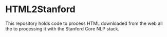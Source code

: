 HTML2Stanford
=============

This repository holds code to process HTML downloaded from the web all the to processing it with the Stanford Core NLP stack.
